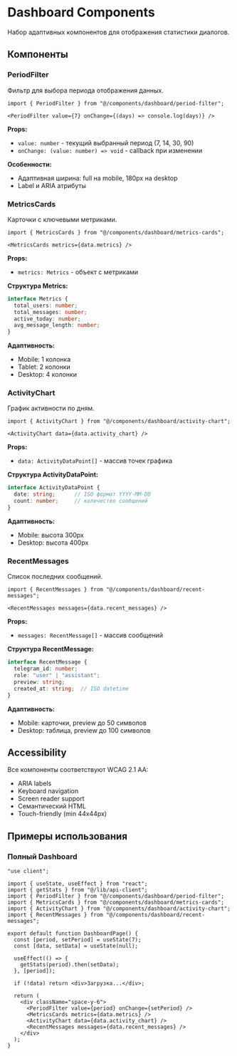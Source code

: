 # Dashboard Components

Набор адаптивных компонентов для отображения статистики диалогов.

## Компоненты

### PeriodFilter

Фильтр для выбора периода отображения данных.

```tsx
import { PeriodFilter } from "@/components/dashboard/period-filter";

<PeriodFilter value={7} onChange={(days) => console.log(days)} />
```

**Props:**
- `value: number` - текущий выбранный период (7, 14, 30, 90)
- `onChange: (value: number) => void` - callback при изменении

**Особенности:**
- Адаптивная ширина: full на mobile, 180px на desktop
- Label и ARIA атрибуты

### MetricsCards

Карточки с ключевыми метриками.

```tsx
import { MetricsCards } from "@/components/dashboard/metrics-cards";

<MetricsCards metrics={data.metrics} />
```

**Props:**
- `metrics: Metrics` - объект с метриками

**Структура Metrics:**
```ts
interface Metrics {
  total_users: number;
  total_messages: number;
  active_today: number;
  avg_message_length: number;
}
```

**Адаптивность:**
- Mobile: 1 колонка
- Tablet: 2 колонки
- Desktop: 4 колонки

### ActivityChart

График активности по дням.

```tsx
import { ActivityChart } from "@/components/dashboard/activity-chart";

<ActivityChart data={data.activity_chart} />
```

**Props:**
- `data: ActivityDataPoint[]` - массив точек графика

**Структура ActivityDataPoint:**
```ts
interface ActivityDataPoint {
  date: string;      // ISO формат YYYY-MM-DD
  count: number;     // количество сообщений
}
```

**Адаптивность:**
- Mobile: высота 300px
- Desktop: высота 400px

### RecentMessages

Список последних сообщений.

```tsx
import { RecentMessages } from "@/components/dashboard/recent-messages";

<RecentMessages messages={data.recent_messages} />
```

**Props:**
- `messages: RecentMessage[]` - массив сообщений

**Структура RecentMessage:**
```ts
interface RecentMessage {
  telegram_id: number;
  role: "user" | "assistant";
  preview: string;
  created_at: string;  // ISO datetime
}
```

**Адаптивность:**
- Mobile: карточки, preview до 50 символов
- Desktop: таблица, preview до 100 символов

## Accessibility

Все компоненты соответствуют WCAG 2.1 AA:
- ARIA labels
- Keyboard navigation
- Screen reader support
- Семантический HTML
- Touch-friendly (min 44x44px)

## Примеры использования

### Полный Dashboard

```tsx
"use client";

import { useState, useEffect } from "react";
import { getStats } from "@/lib/api-client";
import { PeriodFilter } from "@/components/dashboard/period-filter";
import { MetricsCards } from "@/components/dashboard/metrics-cards";
import { ActivityChart } from "@/components/dashboard/activity-chart";
import { RecentMessages } from "@/components/dashboard/recent-messages";

export default function DashboardPage() {
  const [period, setPeriod] = useState(7);
  const [data, setData] = useState(null);

  useEffect(() => {
    getStats(period).then(setData);
  }, [period]);

  if (!data) return <div>Загрузка...</div>;

  return (
    <div className="space-y-6">
      <PeriodFilter value={period} onChange={setPeriod} />
      <MetricsCards metrics={data.metrics} />
      <ActivityChart data={data.activity_chart} />
      <RecentMessages messages={data.recent_messages} />
    </div>
  );
}
```

